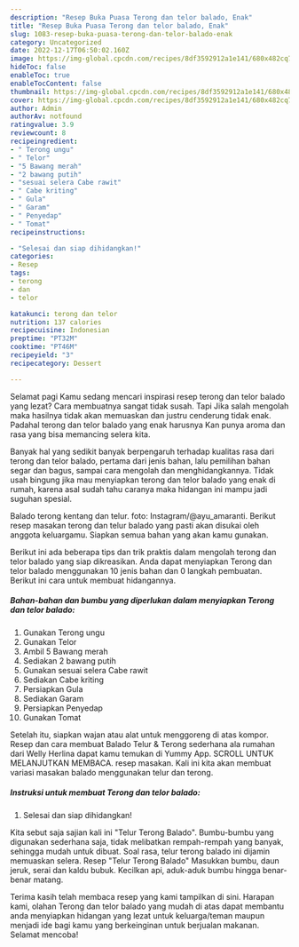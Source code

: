 ```yaml
---
description: "Resep Buka Puasa Terong dan telor balado, Enak"
title: "Resep Buka Puasa Terong dan telor balado, Enak"
slug: 1083-resep-buka-puasa-terong-dan-telor-balado-enak
category: Uncategorized
date: 2022-12-17T06:50:02.160Z
image: https://img-global.cpcdn.com/recipes/8df3592912a1e141/680x482cq70/terong-dan-telor-balado-foto-resep-utama.jpg
hideToc: false
enableToc: true
enableTocContent: false
thumbnail: https://img-global.cpcdn.com/recipes/8df3592912a1e141/680x482cq70/terong-dan-telor-balado-foto-resep-utama.jpg
cover: https://img-global.cpcdn.com/recipes/8df3592912a1e141/680x482cq70/terong-dan-telor-balado-foto-resep-utama.jpg
author: Admin
authorAv: notfound
ratingvalue: 3.9
reviewcount: 8
recipeingredient:
- " Terong ungu"
- " Telor"
- "5 Bawang merah"
- "2 bawang putih"
- "sesuai selera Cabe rawit"
- " Cabe kriting"
- " Gula"
- " Garam"
- " Penyedap"
- " Tomat"
recipeinstructions:

- "Selesai dan siap dihidangkan!"
categories:
- Resep
tags:
- terong
- dan
- telor

katakunci: terong dan telor 
nutrition: 137 calories
recipecuisine: Indonesian
preptime: "PT32M"
cooktime: "PT46M"
recipeyield: "3"
recipecategory: Dessert

---
```



Selamat pagi Kamu sedang mencari inspirasi resep terong dan telor balado yang lezat? Cara membuatnya sangat tidak susah. Tapi Jika salah mengolah maka hasilnya tidak akan memuaskan dan justru cenderung tidak enak. Padahal terong dan telor balado yang enak harusnya Kan punya aroma dan rasa yang bisa memancing selera kita.


Banyak hal yang sedikit banyak berpengaruh terhadap kualitas rasa dari terong dan telor balado, pertama dari jenis bahan, lalu pemilihan bahan segar dan bagus, sampai cara mengolah dan menghidangkannya. Tidak usah bingung jika mau menyiapkan terong dan telor balado yang enak di rumah, karena asal sudah tahu caranya maka hidangan ini mampu jadi suguhan spesial.

Balado terong kentang dan telur. foto: Instagram/@ayu_amaranti. Berikut resep masakan terong dan telur balado yang pasti akan disukai oleh anggota keluargamu. Siapkan semua bahan yang akan kamu gunakan.


Berikut ini ada beberapa tips dan trik praktis dalam mengolah terong dan telor balado yang siap dikreasikan. Anda dapat menyiapkan Terong dan telor balado menggunakan 10 jenis bahan dan 0 langkah pembuatan. Berikut ini cara untuk membuat hidangannya.

<!--inarticleads1-->

##### Bahan-bahan dan bumbu yang diperlukan dalam menyiapkan Terong dan telor balado:

1. Gunakan  Terong ungu
1. Gunakan  Telor
1. Ambil 5 Bawang merah
1. Sediakan 2 bawang putih
1. Gunakan sesuai selera Cabe rawit
1. Sediakan  Cabe kriting
1. Persiapkan  Gula
1. Sediakan  Garam
1. Persiapkan  Penyedap
1. Gunakan  Tomat


Setelah itu, siapkan wajan atau alat untuk menggoreng di atas kompor. Resep dan cara membuat Balado Telur &amp; Terong sederhana ala rumahan dari Welly Herlina dapat kamu temukan di Yummy App. SCROLL UNTUK MELANJUTKAN MEMBACA. resep masakan. Kali ini kita akan membuat variasi masakan balado menggunakan telur dan terong. 

<!--inarticleads2-->

##### Instruksi untuk membuat Terong dan telor balado:


1. Selesai dan siap dihidangkan!

Kita sebut saja sajian kali ini &#34;Telur Terong Balado&#34;. Bumbu-bumbu yang digunakan sederhana saja, tidak melibatkan rempah-rempah yang banyak, sehingga mudah untuk dibuat. Soal rasa, telur terong balado ini dijamin memuaskan selera. Resep &#34;Telur Terong Balado&#34; Masukkan bumbu, daun jeruk, serai dan kaldu bubuk. Kecilkan api, aduk-aduk bumbu hingga benar-benar matang. 

Terima kasih telah membaca resep yang kami tampilkan di sini. Harapan kami, olahan Terong dan telor balado yang mudah di atas dapat membantu anda menyiapkan hidangan yang lezat untuk keluarga/teman maupun menjadi ide bagi kamu yang berkeinginan untuk berjualan makanan. Selamat mencoba!
